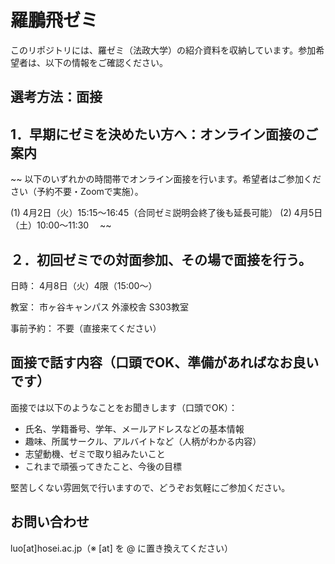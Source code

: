 # 羅鵬飛ゼミ

このリポジトリには、羅ゼミ（法政大学）の紹介資料を収納しています。参加希望者は、以下の情報をご確認ください。

## 選考方法：面接
## 1．早期にゼミを決めたい方へ：オンライン面接のご案内
~~
以下のいずれかの時間帯でオンライン面接を行います。希望者はご参加ください（予約不要・Zoomで実施）。

(1) 4月2日（火）15:15～16:45（合同ゼミ説明会終了後も延長可能）
(2) 4月5日（土）10:00～11:30　
~~

## ２．初回ゼミでの対面参加、その場で面接を行う。

日時： 4月8日（火）4限（15:00～）

教室： 市ヶ谷キャンパス 外濠校舎 S303教室

事前予約： 不要（直接来てください）

## 面接で話す内容（口頭でOK、準備があればなお良いです）
面接では以下のようなことをお聞きします（口頭でOK）：

- 氏名、学籍番号、学年、メールアドレスなどの基本情報
- 趣味、所属サークル、アルバイトなど（人柄がわかる内容）
- 志望動機、ゼミで取り組みたいこと
- これまで頑張ってきたこと、今後の目標

堅苦しくない雰囲気で行いますので、どうぞお気軽にご参加ください。

## お問い合わせ
luo[at]hosei.ac.jp（※ [at] を @ に置き換えてください）

